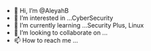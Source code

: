 - 👋 Hi, I’m @AleyahB
- 👀 I’m interested in ...CyberSecurity 
- 🌱 I’m currently learning ...Security Plus, Linux 
- 💞️ I’m looking to collaborate on ...
- 📫 How to reach me ...

<!---
AleyahB/AleyahB is a ✨ special ✨ repository because its `README.md` (this file) appears on your GitHub profile.
You can click the Preview link to take a look at your changes.
--->
